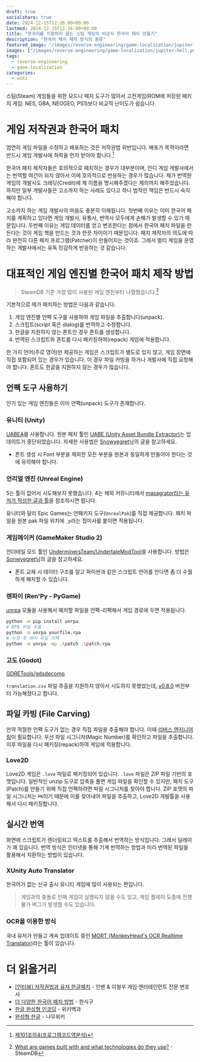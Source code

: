 ```yaml
---
draft: true
socialshare: true
date: 2024-12-15T12:26:00+09:00
lastmod: 2024-12-15T12:26:00+09:00
title: "한국어를 지원하지 않는 스팀 게임의 비공식 한국어 패치 만들기"
description: "한국어 패치 제작 방식의 종류"
featured_image: "/images/reverse-engineering/game-localization/jupiter-hell.png"
images: ["/images/reverse-engineering/game-localization/jupiter-hell.png"]
tags:
  - reverse-engineering
  - game-localization
categories:
  - wiki
---
```


스팀(Steam) 게임들을 위한 모드나 패치 도구가 많아서 고전게임(ROM에 저장된 패키지 게임: NES, GBA, NEOGEO, PS1)보다 비교적 난이도가 쉽습니다.

# 게임 저작권과 한국어 패치

엄연히 게임 파일을 수정하고 배포하는 것은 저작권법 위반입니다.
배포가 목적이라면 반드시 게임 개발사에 허락을 먼저 받아야 합니다.[^1]

[^1]: [제101조의4(프로그램코드역분석)](https://www.law.go.kr/법령/저작권법/(20240828,20358,20240227)/제101조의4)

한국어 패치 제작자들은 호의적으로 패치하는 경우가 대부분이며,
인디 게임 개발사에서는 번역할 여건이 되지 않아서 이에 호의적으로 반응하는 경우가 많습니다.
제가 번역한 게임의 개발사도 크레딧(Credit)에 제 이름을 명시해주겠다는 제의까지 해주었습니다.
하지만 일부 개발사들은 고소까지 하는 사례도 있다고 하니 법적인 책임은 반드시 숙지해야 합니다.

고소까지 하는 게임 개발사의 마음도 충분히 이해됩니다.
첫번째 이유는 이미 한국어 패치를 계획하고 있다면
게임 개발사, 유통사, 번역사 모두에게 손해가 발생할 수 있기 때문입니다.
두번째 이유는 게임 데이터를 얻고 변조한다는 점에서
한국어 패치 파일을 만든다는 것이 게임 핵을 만드는 것과 한끗 차이이기 때문입니다.
패치 제작자의 의도에 따라 완전히 다른 패치 프로그램(Patcher)이 만들어지는 것이죠.
그래서 멀티 게임을 운영하는 개발사에서는 유독 민감하게 반응하는 것 같습니다.

# 대표적인 게임 엔진별 한국어 패치 제작 방법

> SteamDB 기준 가장 많이 사용된 게임 엔진부터 나열했습니다.[^2]

[^2]: [What are games built with and what technologies do they use?](https://steamdb.info/tech/) - SteamDB

기본적으로 제가 패치하는 방법은 다음과 같습니다.

1. 게임 엔진별 언팩 도구를 사용하여 게임 파일을 추출합니다(unpack).
2. 스크립트(script 혹은 dialog)를 번역하고 수정합니다.
3. 한글을 지원하지 않는 폰트인 경우 폰트를 생성합니다.
4. 번역된 스크립트와 폰트를 다시 패키징하여(repack) 게임에 적용합니다.

한 가지 언어(주로 영어)만 제공하는 게임은 스크립트가 별도로 있지 않고,
게임 장면에 직접 포함되어 있는 경우가 있습니다.
이 경우 파일 카빙을 하거나 개발사에 직접 요청해야 합니다.
폰트도 한글을 지원하지 않는 경우가 많습니다.

## 언팩 도구 사용하기

인기 있는 게임 엔진들은 이미 언팩(unpack) 도구가 존재합니다.

### 유니티 (Unity)

[UABEA](https://github.com/nesrak1/UABEA)를 사용합니다.
원본 패치 툴인 [UABE (Unity Asset Bundle Extractor)](https://github.com/SeriousCache/UABE)는 업데이트가 중단되었습니다.
자세한 사용법은 [Snowyegret](https://snowyegret.tistory.com/21)님의 글을 참고하세요.

- 폰트 생성 시 Font 부분을 제외한 모든 부분을 원본과 동일하게 만들어야 한다는 것에 유의해야 합니다.

### 언리얼 엔진 (Unreal Engine)

5는 툴이 없어서 시도해보지 못했습니다.
4는 해외 커뮤니티에서 [masagrator라는 유저가 작성한 글과 툴](https://gbatemp.net/threads/how-to-unpack-and-repack-unreal-engine-4-files.531784/)을 참조하시면 됩니다.

유니티와 달리 Epic Games는 언패키지 도구(`UnrealPak`)를 직접 제공합니다.
패치 파일을 원본 pak 파일 위치에 `_p`라는 접미사를 붙이면 적용됩니다.

### 게임메이커 (GameMaker Studio 2)

언더테일 모드 툴인 [UnderminersTeam/UndertaleModTool](https://github.com/UnderminersTeam/UndertaleModTool/releases)을 사용합니다.
방법은 [Sonwyegret](https://snowyegret.tistory.com/65)님의 글을 참고하세요.

- 폰트 교체 시 데이터 구조를 알고 파이썬과 같은 스크립트 언어를 안다면 좀 더 수월하게 패치할 수 있습니다.

### 렌파이 (Ren'Py - PyGame)

[unrpa](https://github.com/Lattyware/unrpa) 모듈을 사용해서 패치할 파일을 언팩-리팩해서 게임 경로에 두면 적용됩니다.

```sh
python -m pip install unrpa
# RPA 파일 추출
python -m unrpa yourfile.rpa
# 수정 후 패치 파일 리팩
python -m unrpa -mp .\patch .\patch.rpa
```

### 고도 (Godot)

[GDRETools/gdsdecomp](https://github.com/GDRETools/gdsdecomp)

`translation.csv` 파일 추출을 지원하지 않아서 시도하지 못했었는데,
[v0.8.0](https://github.com/GDRETools/gdsdecomp/releases/tag/v0.8.0) 버전부터 가능해졌다고 합니다.

## 파일 카빙 (File Carving)

만약 적절한 언팩 도구가 없는 경우 직접 파일을 추출해야 합니다.
이때 [리버스 엔지니어링](../file-signature/#1-시그니처-기반-카빙)이 필요합니다.
우선 파일 시그니처(Magic Number)를 확인하고 파일을 추출합니다.
이후 파일을 다시 패키징(repack)하여 게임에 적용합니다.

### Love2D

Love2D 게임은 `.love` 파일로 패키징되어 있습니다.
`.love` 파일은 ZIP 파일 기반의 포맷입니다.
일반적인 unzip 도구로 압축을 풀면 게임 파일을 확인할 수 있지만,
패치 도구(Patch)를 만들기 위해 직접 언팩하려면 파일 시그니처를 찾아야 합니다.
ZIP 포맷의 파일 시그니처는 `PK`이기 때문에 이를 찾아내어 파일을 추출하고,
Love2D 개발툴을 사용해서 다시 패키징합니다.

## 실시간 번역

화면에 스크립트가 렌더링되고 텍스트를 추출해서 번역하는 방식입니다.
그래서 딜레이가 꽤 있습니다.
번역 방식은 인터넷을 통해 기계 번역하는 방법과 미리 번역된 파일을 활용해서 치환하는 방법이 있습니다.

### XUnity Auto Translator

한국어가 없는 신규 출시 유니티 게임에 많이 사용되는 편입니다.

> 게임과의 충돌로 인해 게임이 실행되지 않을 수도 있고, 게임 플레이 도중에 진행 불가 버그가 발생할 수도 있습니다.

### OCR을 이용한 방식

국내 유저가 만들고 계속 업데이트 중인 [MORT (MonkeyHead's OCR Realtime Translator)](https://blog.naver.com/killkimno/223497997082)라는 툴이 있습니다.

# 더 읽을거리

- [[인터뷰] 저작권법과 유저 한글패치](https://www.inven.co.kr/webzine/news/?news=289168) - 인벤 & 이철우 게임·엔터테인먼트 전문 변호사
- [더 다양한 한국어 패치 방법](https://cafe.naver.com/hansicgu/19375) - 한식구
- [한글 완성형 인코딩](https://ko.wikipedia.org/wiki/%ED%95%9C%EA%B8%80_%EC%99%84%EC%84%B1%ED%98%95_%EC%9D%B8%EC%BD%94%EB%94%A9) - 위키백과
- [완성형 한글](https://namu.wiki/w/%EC%99%84%EC%84%B1%ED%98%95) - 나무위키
